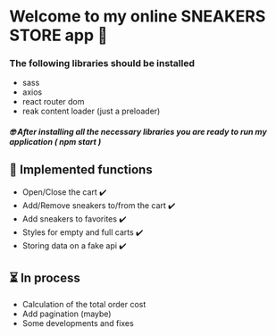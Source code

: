 # Welcome to my online SNEAKERS STORE app :athletic_shoe:

### The following libraries should be installed

- sass 
- axios 
- react router dom 
- reak content loader (just a preloader)

##### :nerd_face: After installing all the necessary libraries you are ready to run my application ( npm start )

## :page_with_curl: Implemented functions
- Open/Close the cart :heavy_check_mark:
- Add/Remove sneakers to/from the cart :heavy_check_mark:
- Add sneakers to favorites :heavy_check_mark:
- Styles for empty and full carts :heavy_check_mark:
- Storing data on a fake api :heavy_check_mark:

## :hourglass_flowing_sand: In process 
- Calculation of the total order cost 
- Add pagination (maybe)
- Some developments and fixes
